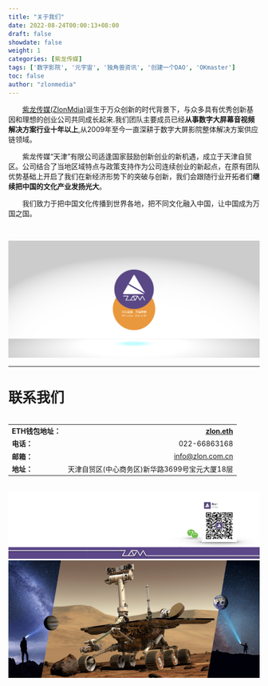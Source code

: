 ```yaml
---
title: "关于我们"
date: 2022-08-24T00:00:13+08:00
draft: false
showdate: false
weight: 1
categories: [紫龙传媒]
tags: ['数字影院', '元宇宙', '独角兽资讯', '创建一个DAO', 'OKmaster']
toc: false
author: "zlonmedia"
---
```


&emsp;&emsp;[紫龙传媒(ZlonMdia)](http://zlon.com.cn/about/about/)诞生于万众创新的时代背景下，与众多具有优秀创新基因和理想的创业公司共同成长起来.我们团队主要成员已经**从事数字大屏幕音视频解决方案行业十年以上**,从2009年至今一直深耕于数字大屏影院整体解决方案供应链领域。<!--more-->

&emsp;&emsp;紫龙传媒“天津”有限公司适逢国家鼓励创新创业的新机遇，成立于天津自贸区。公司结合了当地区域特点与政策支持作为公司连续创业的新起点，在原有团队优势基础上开启了我们在新经济形势下的突破与创新，我们会跟随行业开拓者们**继续把中国的文化产业发扬光大**。

&emsp;&emsp;我们致力于把中国文化传播到世界各地，把不同文化融入中国，让中国成为万国之国。

<br/>

![紫龙传媒](about.jpg)
<br/>

---

# 联系我们 

<br/>

<style>
table
{
    margin: auto;
}
</style>

|  |  |
| --- | ---: |
| **ETH钱包地址：** | **[zlon.eth](https://metamask.io)** |
| **电话：** | 022-66863168 |
| **邮箱：** | info@zlon.com.cn |
| **地址：** | 天津自贸区(中心商务区)新华路3699号宝元大厦18层 |

<br/>

![ZLON](zlonicon4.png)
![联系我们](contact.jpg)
<br/>
<br/>